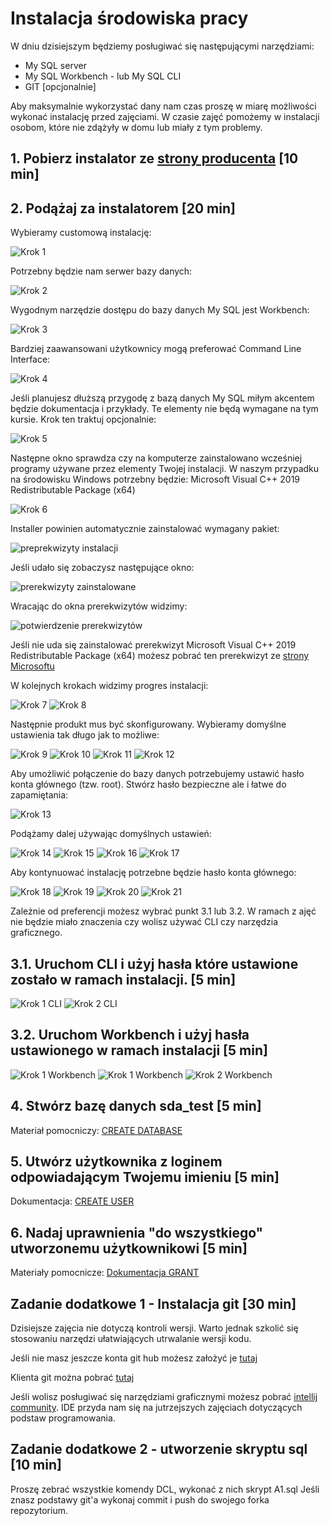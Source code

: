 # Instalacja środowiska pracy

W dniu dzisiejszym będziemy posługiwać się następującymi narzędziami:
  - My SQL server
  - My SQL Workbench - lub My SQL CLI
  - GIT [opcjonalnie]

Aby maksymalnie wykorzystać dany nam czas proszę w miarę możliwości wykonać instalację przed zajęciami.
W czasie zajęć pomożemy w instalacji osobom, które nie zdążyły w domu lub miały z tym problemy.

## 1. Pobierz instalator ze [strony producenta](https://dev.mysql.com/downloads/installer/) [10 min]

## 2. Podążaj za instalatorem [20 min]

  Wybieramy customową instalację:

  ![Krok 1](./obrazy/Instalator_krok1.PNG)

  Potrzebny będzie nam serwer bazy danych:

  ![Krok 2](./obrazy/Instalator_krok2.PNG)

  Wygodnym narzędzie dostępu do bazy danych My SQL jest Workbench:

  ![Krok 3](./obrazy/Instalator_krok3.PNG)

  Bardziej zaawansowani użytkownicy mogą preferować Command Line Interface:

  ![Krok 4](./obrazy/Instalator_krok4.PNG)

  Jeśli planujesz dłuższą przygodę z bazą danych My SQL miłym akcentem będzie dokumentacja i przykłady. Te elementy nie
  będą wymagane na tym kursie. Krok ten traktuj opcjonalnie:

  ![Krok 5](./obrazy/Instalator_krok5_opcjonalny.PNG)

  Następne okno sprawdza czy na komputerze zainstalowano wcześniej programy używane przez elementy Twojej instalacji.
  W naszym przypadku na środowisku Windows potrzebny będzie: Microsoft Visual C++ 2019 Redistributable Package (x64)

  ![Krok 6](./obrazy/Instalator_krok6.PNG)

  Installer powinien automatycznie zainstalować wymagany pakiet:

  ![preprekwizyty instalacji](./obrazy/prerekwizyt_instalacja.PNG)

  Jeśli udało się zobaczysz następujące okno:

  ![prerekwizyty zainstalowane](./obrazy/prerekwizyt_success.PNG)

  Wracając do okna prerekwizytów widzimy:

  ![potwierdzenie prerekwizytów](./obrazy/spelnione_prerekwizyty.PNG)

  Jeśli nie uda się zainstalować prerekwizyt Microsoft Visual C++ 2019 Redistributable Package (x64) możesz pobrać ten
  prerekwizyt ze [strony Microsoftu](https://visualstudio.microsoft.com/pl/downloads/)

  W kolejnych krokach widzimy progres instalacji:

  ![Krok 7](./obrazy/Instalator_krok7.PNG)
  ![Krok 8](./obrazy/Instalator_krok8.PNG)

  Następnie produkt mus być skonfigurowany. Wybieramy domyślne ustawienia tak długo jak to możliwe:

  ![Krok 9](./obrazy/Instalator_krok9.PNG)
  ![Krok 10](./obrazy/Instalator_krok10.PNG)
  ![Krok 11](./obrazy/Instalator_krok11.PNG)
  ![Krok 12](./obrazy/Instalator_krok12.PNG)

  Aby umożliwić połączenie do bazy danych potrzebujemy ustawić hasło konta głównego (tzw. root). Stwórz hasło bezpieczne
  ale i łatwe do zapamiętania:

  ![Krok 13](./obrazy/Instalator_krok13.PNG)

  Podążamy dalej używając domyślnych ustawień:

  ![Krok 14](./obrazy/Instalator_krok14.PNG)
  ![Krok 15](./obrazy/Instalator_krok15.PNG)
  ![Krok 16](./obrazy/Instalator_krok16.PNG)
  ![Krok 17](./obrazy/Instalator_krok17.PNG)

  Aby kontynuować instalację potrzebne będzie hasło konta głównego:

  ![Krok 18](./obrazy/Instalator_krok18.PNG)
  ![Krok 19](./obrazy/Instalator_krok19.PNG)
  ![Krok 20](./obrazy/Instalator_krok20.PNG)
  ![Krok 21](./obrazy/Instalator_krok21.PNG)

  Zależnie od preferencji możesz wybrać punkt 3.1 lub 3.2. W ramach z ajęć nie będzie miało znaczenia czy wolisz używać CLI
  czy narzędzia graficznego.

## 3.1. Uruchom CLI i użyj hasła które ustawione zostało w ramach instalacji. [5 min]

  ![Krok 1 CLI](./obrazy/CLI1.PNG)
  ![Krok 2 CLI](./obrazy/CLI2.PNG)

## 3.2. Uruchom Workbench i użyj hasła ustawionego w ramach instalacji [5 min]

  ![Krok 1 Workbench](./obrazy/workbench1.PNG)
  ![Krok 1 Workbench](./obrazy/workbench2.PNG)
  ![Krok 2 Workbench](./obrazy/workbench3.PNG)

## 4. Stwórz bazę danych sda_test [5 min]

  Materiał pomocniczy: [CREATE DATABASE](https://dev.mysql.com/doc/refman/8.0/en/creating-database.html)

## 5. Utwórz użytkownika z loginem odpowiadającym Twojemu imieniu [5 min]

  Dokumentacja: [CREATE USER](https://dev.mysql.com/doc/refman/8.0/en/create-user.html)

## 6. Nadaj uprawnienia "do wszystkiego" utworzonemu użytkownikowi [5 min]

  Materiały pomocnicze:
  [Dokumentacja GRANT](https://dev.mysql.com/doc/refman/8.0/en/grant.html)

## Zadanie dodatkowe 1 - Instalacja git [30 min]

  Dzisiejsze zajęcia nie dotyczą kontroli wersji. Warto jednak szkolić się stosowaniu narzędzi ułatwiających utrwalanie
  wersji kodu.

  Jeśli nie masz jeszcze konta git hub możesz założyć je [tutaj](https://github.com/join?source=login)

  Klienta git można pobrać [tutaj](https://git-scm.com/downloads)

  Jeśli wolisz posługiwać się narzędziami graficznymi możesz pobrać
  [intellij community](https://www.jetbrains.com/idea/download/#section=windows). IDE przyda nam się na jutrzejszych
  zajęciach dotyczących podstaw programowania.


## Zadanie dodatkowe 2 - utworzenie skryptu sql [10 min]

  Proszę zebrać wszystkie komendy DCL, wykonać z nich skrypt A1.sql
  Jeśli znasz podstawy git'a wykonaj commit i push do swojego forka repozytorium.